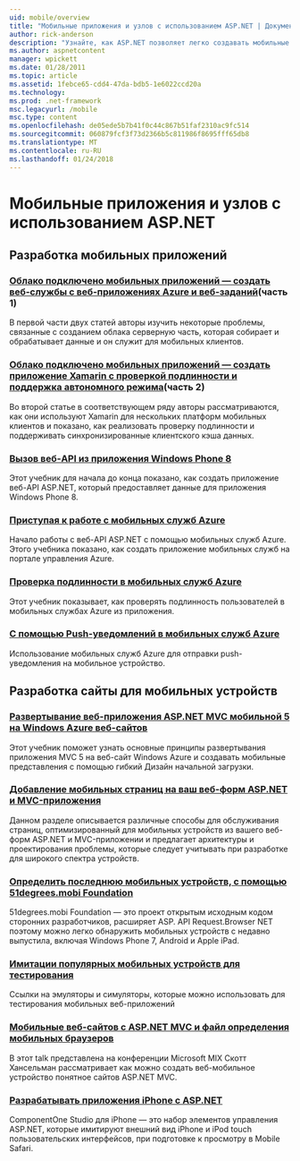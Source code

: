 ```yaml
---
uid: mobile/overview
title: "Мобильные приложения и узлов с использованием ASP.NET | Документы Microsoft"
author: rick-anderson
description: "Узнайте, как ASP.NET позволяет легко создавать мобильные веб-приложения"
ms.author: aspnetcontent
manager: wpickett
ms.date: 01/28/2011
ms.topic: article
ms.assetid: 1febce65-cdd4-47da-bdb5-1e6022ccd20a
ms.technology: 
ms.prod: .net-framework
msc.legacyurl: /mobile
msc.type: content
ms.openlocfilehash: de05ede5b7b41f0c44c867b51faf2310ac9fc514
ms.sourcegitcommit: 060879fcf3f73d2366b5c811986f8695fff65db8
ms.translationtype: MT
ms.contentlocale: ru-RU
ms.lasthandoff: 01/24/2018
---
```

<a name="mobile-apps--sites-with-aspnet"></a>Мобильные приложения и узлов с использованием ASP.NET
====================
## <a name="develop-mobile-apps"></a>Разработка мобильных приложений


### <a name="cloud-connected-mobile-apps---create-a-web-service-with-azure-web-apps-and-webjobshttpsmsdnmicrosoftcommagazinemt185572part-1"></a>[Облако подключено мобильных приложений — создать веб-службы с веб-приложениях Azure и веб-заданий](https://msdn.microsoft.com/magazine/mt185572)(часть 1)

В первой части двух статей авторы изучить некоторые проблемы, связанные с созданием облака серверную часть, которая собирает и обрабатывает данные и он служит для мобильных клиентов.


### <a name="cloud-connected-mobile-apps---build-a-xamarin-app-with-authentication-and-offline-supporthttpsmsdnmicrosoftcommagazinemt422581aspxpart-2"></a>[Облако подключено мобильных приложений — создать приложение Xamarin с проверкой подлинности и поддержка автономного режима](https://msdn.microsoft.com/magazine/mt422581.aspx)(часть 2)

Во второй статье в соответствующем ряду авторы рассматриваются, как они используют Xamarin для нескольких платформ мобильных клиентов и показано, как реализовать проверку подлинности и поддерживать синхронизированные клиентского кэша данных.


### <a name="calling-web-api-from-a-windows-phone-8-applicationweb-apioverviewmobile-clientscalling-web-api-from-a-windows-phone-8-applicationmd"></a>[Вызов веб-API из приложения Windows Phone 8](../web-api/overview/mobile-clients/calling-web-api-from-a-windows-phone-8-application.md)

Этот учебник для начала до конца показано, как создать приложение веб-API ASP.NET, который предоставляет данные для приложения Windows Phone 8.


### <a name="get-started-with-azure-mobile-serviceshttpsazuremicrosoftcomdocumentationarticlesmobile-services-dotnet-backend-windows-store-dotnet-get-startedwtmcidzumoaspnet"></a>[Приступая к работе с мобильных служб Azure](https://azure.microsoft.com/documentation/articles/mobile-services-dotnet-backend-windows-store-dotnet-get-started?WT.mc_id=zumo_aspnet)

Начало работы с веб-API ASP.NET с помощью мобильных служб Azure. Этого учебника показано, как создать приложение мобильных служб на портале управления Azure.


### <a name="authentication-in-azure-mobile-serviceshttpsazuremicrosoftcomdocumentationarticlesmobile-services-dotnet-backend-windows-store-dotnet-get-started-userswtmcidzumoaspnet"></a>[Проверка подлинности в мобильных служб Azure](https://azure.microsoft.com/documentation/articles/mobile-services-dotnet-backend-windows-store-dotnet-get-started-users/?WT.mc_id=zumo_aspnet)

Этот учебник показывает, как проверять подлинность пользователей в мобильных службах Azure из приложения.


### <a name="using-push-notifications-in-azure-mobile-serviceshttpsazuremicrosoftcomdocumentationarticlesmobile-services-dotnet-backend-windows-store-dotnet-get-started-pushwtmcidzumoaspnet"></a>[С помощью Push-уведомлений в мобильных служб Azure](https://azure.microsoft.com/documentation/articles/mobile-services-dotnet-backend-windows-store-dotnet-get-started-push/?WT.mc_id=zumo_aspnet)

Использование мобильных служб Azure для отправки push-уведомления на мобильное устройство.


## <a name="develop-mobile-sites"></a>Разработка сайты для мобильных устройств


### <a name="deploy-an-mobile-friendly-aspnet-mvc-5-web-application-on-windows-azure-web-siteshttpsdocsmicrosoftcomazureapp-service-webweb-sites-dotnet-deploy-aspnet-mvc-mobile-app"></a>[Развертывание веб-приложения ASP.NET MVC мобильной 5 на Windows Azure веб-сайтов](https://docs.microsoft.com/azure/app-service-web/web-sites-dotnet-deploy-aspnet-mvc-mobile-app)

Этот учебник поможет узнать основные принципы развертывания приложения MVC 5 на веб-сайт Windows Azure и создавать мобильные представления с помощью гибкий Дизайн начальной загрузки.


### <a name="add-mobile-pages-to-your-aspnet-web-forms--mvc-applicationwhitepapersadd-mobile-pages-to-your-aspnet-web-forms-mvc-applicationmd"></a>[Добавление мобильных страниц на ваш веб-форм ASP.NET и MVC-приложения](../whitepapers/add-mobile-pages-to-your-aspnet-web-forms-mvc-application.md)

Данном разделе описывается различные способы для обслуживания страниц, оптимизированный для мобильных устройств из вашего веб-форм ASP.NET и MVC-приложении и предлагает архитектуры и проектирования проблемы, которые следует учитывать при разработке для широкого спектра устройств.


### <a name="detect-the-latest-mobile-devices-using-51degreesmobi-foundationhttpsgithubcom51degreesdotnet-device-detection"></a>[Определить последнюю мобильных устройств, с помощью 51degrees.mobi Foundation](https://github.com/51Degrees/dotNET-Device-Detection)

51degrees.mobi Foundation — это проект открытым исходным кодом сторонних разработчиков, расширяет ASP. API Request.Browser NET поэтому можно легко обнаружить мобильных устройств с недавно выпустила, включая Windows Phone 7, Android и Apple iPad.


### <a name="simulate-popular-mobile-devices-for-testingdevice-simulatorsmd"></a>[Имитации популярных мобильных устройств для тестирования](device-simulators.md)

Ссылки на эмуляторы и симуляторы, которые можно использовать для тестирования мобильных веб-приложений


### <a name="mobile-web-sites-with-aspnet-mvc-and-the-mobile-browser-definition-filehttpwwwhanselmancomblogmixmobilewebsiteswithaspnetmvcandthemobilebrowserdefinitionfileaspx"></a>[Мобильные веб-сайтов с ASP.NET MVC и файл определения мобильных браузеров](http://www.hanselman.com/blog/MixMobileWebSitesWithASPNETMVCAndTheMobileBrowserDefinitionFile.aspx)

В этот talk представлена на конференции Microsoft MIX Скотт Хансельман рассматривает как можно создать веб-мобильное устройство понятное сайтов ASP.NET MVC.


### <a name="develop-iphone-applications-with-aspnethttplabscomponentonecomiphone"></a>[Разрабатывать приложения iPhone с ASP.NET](http://labs.componentone.com/iPhone/)

ComponentOne Studio для iPhone — это набор элементов управления ASP.NET, которые имитируют внешний вид iPhone и iPod touch пользовательских интерфейсов, при подготовке к просмотру в Mobile Safari.

